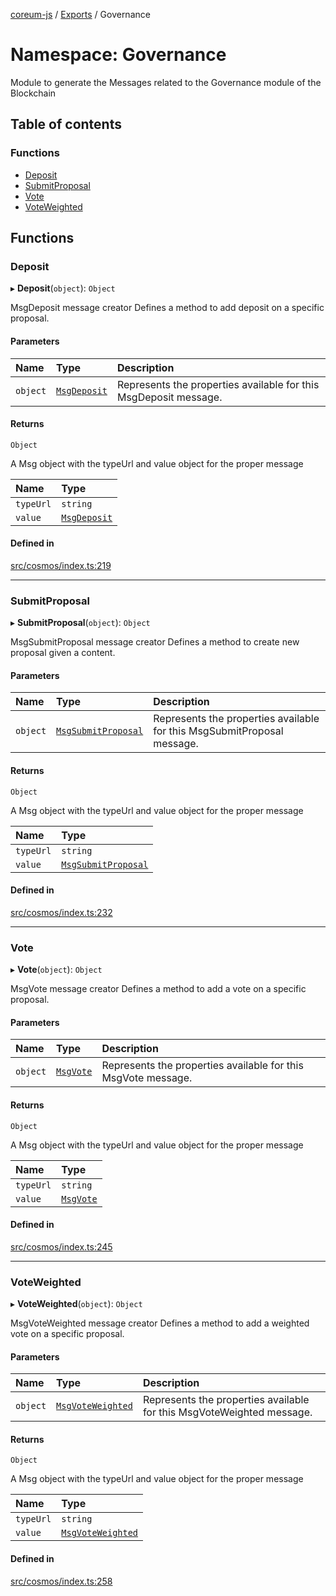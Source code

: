 [coreum-js](../README.md) / [Exports](../modules.md) / Governance

# Namespace: Governance

Module to generate the Messages related to the Governance module of the Blockchain

## Table of contents

### Functions

- [Deposit](Governance.md#deposit)
- [SubmitProposal](Governance.md#submitproposal)
- [Vote](Governance.md#vote)
- [VoteWeighted](Governance.md#voteweighted)

## Functions

### Deposit

▸ **Deposit**(`object`): `Object`

MsgDeposit message creator
Defines a method to add deposit on a specific proposal.

#### Parameters

| Name | Type | Description |
| :------ | :------ | :------ |
| `object` | [`MsgDeposit`](../interfaces/internal_.MsgDeposit.md) | Represents the properties available for this MsgDeposit message. |

#### Returns

`Object`

A Msg object with the typeUrl and value object for the proper message

| Name | Type |
| :------ | :------ |
| `typeUrl` | `string` |
| `value` | [`MsgDeposit`](internal_.md#msgdeposit) |

#### Defined in

[src/cosmos/index.ts:219](https://github.com/PyramydLabs/coreum-js/blob/75debec/src/cosmos/index.ts#L219)

___

### SubmitProposal

▸ **SubmitProposal**(`object`): `Object`

MsgSubmitProposal message creator
Defines a method to create new proposal given a content.

#### Parameters

| Name | Type | Description |
| :------ | :------ | :------ |
| `object` | [`MsgSubmitProposal`](../interfaces/internal_.MsgSubmitProposal.md) | Represents the properties available for this MsgSubmitProposal message. |

#### Returns

`Object`

A Msg object with the typeUrl and value object for the proper message

| Name | Type |
| :------ | :------ |
| `typeUrl` | `string` |
| `value` | [`MsgSubmitProposal`](internal_.md#msgsubmitproposal) |

#### Defined in

[src/cosmos/index.ts:232](https://github.com/PyramydLabs/coreum-js/blob/75debec/src/cosmos/index.ts#L232)

___

### Vote

▸ **Vote**(`object`): `Object`

MsgVote message creator
Defines a method to add a vote on a specific proposal.

#### Parameters

| Name | Type | Description |
| :------ | :------ | :------ |
| `object` | [`MsgVote`](../interfaces/internal_.MsgVote.md) | Represents the properties available for this MsgVote message. |

#### Returns

`Object`

A Msg object with the typeUrl and value object for the proper message

| Name | Type |
| :------ | :------ |
| `typeUrl` | `string` |
| `value` | [`MsgVote`](internal_.md#msgvote) |

#### Defined in

[src/cosmos/index.ts:245](https://github.com/PyramydLabs/coreum-js/blob/75debec/src/cosmos/index.ts#L245)

___

### VoteWeighted

▸ **VoteWeighted**(`object`): `Object`

MsgVoteWeighted message creator
Defines a method to add a weighted vote on a specific proposal.

#### Parameters

| Name | Type | Description |
| :------ | :------ | :------ |
| `object` | [`MsgVoteWeighted`](../interfaces/internal_.MsgVoteWeighted.md) | Represents the properties available for this MsgVoteWeighted message. |

#### Returns

`Object`

A Msg object with the typeUrl and value object for the proper message

| Name | Type |
| :------ | :------ |
| `typeUrl` | `string` |
| `value` | [`MsgVoteWeighted`](internal_.md#msgvoteweighted) |

#### Defined in

[src/cosmos/index.ts:258](https://github.com/PyramydLabs/coreum-js/blob/75debec/src/cosmos/index.ts#L258)
